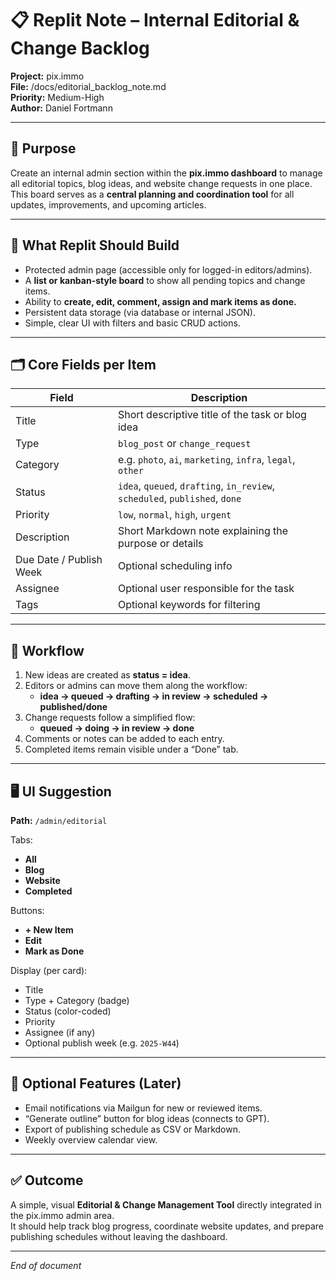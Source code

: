 # 📋 Replit Note – Internal Editorial & Change Backlog  
**Project:** pix.immo  
**File:** /docs/editorial_backlog_note.md  
**Priority:** Medium-High  
**Author:** Daniel Fortmann  

---

## 🎯 Purpose
Create an internal admin section within the **pix.immo dashboard** to manage all editorial topics, blog ideas, and website change requests in one place.  
This board serves as a **central planning and coordination tool** for all updates, improvements, and upcoming articles.

---

## 🧩 What Replit Should Build
- Protected admin page (accessible only for logged-in editors/admins).  
- A **list or kanban-style board** to show all pending topics and change items.  
- Ability to **create, edit, comment, assign and mark items as done.**  
- Persistent data storage (via database or internal JSON).  
- Simple, clear UI with filters and basic CRUD actions.

---

## 🗂️ Core Fields per Item
| Field | Description |
|-------|--------------|
| Title | Short descriptive title of the task or blog idea |
| Type | `blog_post` or `change_request` |
| Category | e.g. `photo`, `ai`, `marketing`, `infra`, `legal`, `other` |
| Status | `idea`, `queued`, `drafting`, `in_review`, `scheduled`, `published`, `done` |
| Priority | `low`, `normal`, `high`, `urgent` |
| Description | Short Markdown note explaining the purpose or details |
| Due Date / Publish Week | Optional scheduling info |
| Assignee | Optional user responsible for the task |
| Tags | Optional keywords for filtering |

---

## 🧭 Workflow
1. New ideas are created as **status = idea**.  
2. Editors or admins can move them along the workflow:
   - **idea → queued → drafting → in review → scheduled → published/done**  
3. Change requests follow a simplified flow:
   - **queued → doing → in review → done**  
4. Comments or notes can be added to each entry.  
5. Completed items remain visible under a “Done” tab.

---

## 🖥️ UI Suggestion
**Path:** `/admin/editorial`  

Tabs:
- **All**
- **Blog**
- **Website**
- **Completed**

Buttons:
- **+ New Item**
- **Edit**
- **Mark as Done**

Display (per card):
- Title  
- Type + Category (badge)  
- Status (color-coded)  
- Priority  
- Assignee (if any)  
- Optional publish week (e.g. `2025-W44`)  

---

## 🔧 Optional Features (Later)
- Email notifications via Mailgun for new or reviewed items.  
- “Generate outline” button for blog ideas (connects to GPT).  
- Export of publishing schedule as CSV or Markdown.  
- Weekly overview calendar view.

---

## ✅ Outcome
A simple, visual **Editorial & Change Management Tool** directly integrated in the pix.immo admin area.  
It should help track blog progress, coordinate website updates, and prepare publishing schedules without leaving the dashboard.

---

*End of document*
